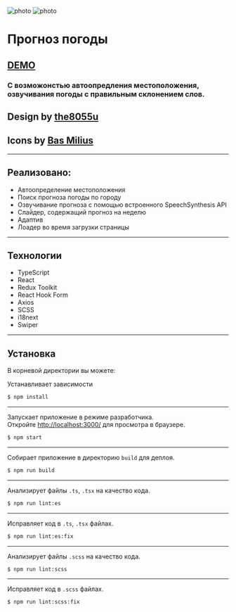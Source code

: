 ![photo](https://github.com/sMayWhatIsYourName2020/weather/blob/main/weather.jpg)
![photo](https://github.com/sMayWhatIsYourName2020/weather/blob/main/bunny-rabbit.gif)
# Прогноз погоды
## [DEMO](https://weather-smaywhatisyourname.vercel.app/)
### С возможонстью автоопредления местоположения, озвучивания погоды с правильным склонением слов.
## Design by [the8055u](https://github.com/the8055u)
## Icons by [Bas Milius](https://bas.dev/about)
---
## Реализовано:
- Автоопределение местоположения
- Поиск прогноза погоды по городу
- Озвучивание прогноза с помощью встроенного SpeechSynthesis API
- Слайдер, содержащий прогноз на неделю
- Адаптив
- Лоадер во время загрузки страницы
---
## Технологии
- TypeScript
- React
- Redux Toolkit
- React Hook Form
- Axios
- SCSS
- i18next
- Swiper
---
## Установка

В корневой директории вы можете:

Устанавливает зависимости
```sh
$ npm install
```
---
Запускает приложение в режиме разработчика.\
Откройте [http://localhost:3000/](http://localhost:3000/) для просмотра в браузере.

```sh
$ npm start
```
---
Собирает приложение в директорию `build` для деплоя.
```sh
$ npm run build
```
---
Анализирует файлы `.ts`, `.tsx` на качество кода.
```sh
$ npm run lint:es
```
---
Исправляет код в `.ts`, `.tsx` файлах.
```sh
$ npm run lint:es:fix
```
---
Анализирует файлы `.scss` на качество кода.
```sh
$ npm run lint:scss
```
---
Исправляет код в `.scss` файлах.
```sh
$ npm run lint:scss:fix
```
